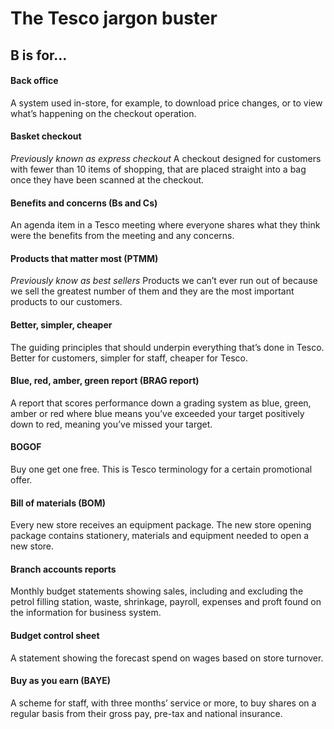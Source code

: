 # The Tesco jargon buster

## B is for…

#### Back office
A system used in-store, for example, to download price changes, or to view what’s happening on the checkout operation.

#### Basket checkout
*Previously known as express checkout*
A checkout designed for customers with fewer than 10 items of shopping, that are placed straight into a bag once they have been scanned at the checkout.

#### Benefits and concerns (Bs and Cs)
An agenda item in a Tesco meeting where everyone shares what they think were the benefits from the meeting and any concerns.

#### Products that matter most (PTMM)
*Previously know as best sellers*
Products we can’t ever run out of because we sell the greatest number of them and they are the most important products to our customers.

#### Better, simpler, cheaper
The guiding principles that should underpin everything that’s done in Tesco. Better for customers, simpler for staff, cheaper for Tesco.

#### Blue, red, amber, green report (BRAG report)
A report that scores performance down a grading system as blue, green, amber or red where blue means you’ve exceeded your target positively down to red, meaning you’ve missed your target.

#### BOGOF
Buy one get one free. This is Tesco terminology for a certain promotional offer.

#### Bill of materials (BOM)
Every new store receives an equipment package. The new store opening package contains stationery, materials and equipment needed to open a new store.

#### Branch accounts reports
Monthly budget statements showing sales, including and excluding the petrol filling station, waste, shrinkage, payroll, expenses and proft found on the information for business system.

#### Budget control sheet
A statement showing the forecast spend on wages based on store turnover.

#### Buy as you earn (BAYE)
A scheme for staff, with three months’ service or more, to buy shares on a regular basis from their gross pay, pre-tax and national insurance.
